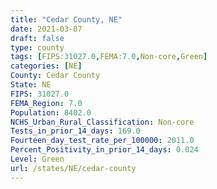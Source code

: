 ```yaml
---
title: "Cedar County, NE"
date: 2021-03-07
draft: false
type: county
tags: [FIPS:31027.0,FEMA:7.0,Non-core,Green]
categories: [NE]
County: Cedar County
State: NE
FIPS: 31027.0
FEMA_Region: 7.0
Population: 8402.0
NCHS_Urban_Rural_Classification: Non-core
Tests_in_prior_14_days: 169.0
Fourteen_day_test_rate_per_100000: 2011.0
Percent_Positivity_in_prior_14_days: 0.024
Level: Green
url: /states/NE/cedar-county
---
```



